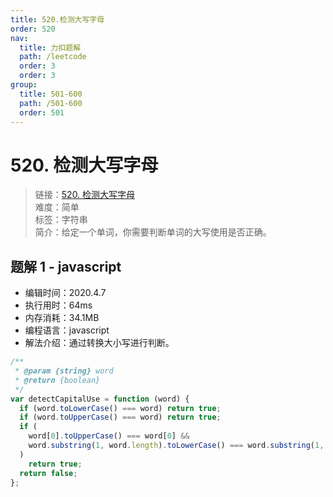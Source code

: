 ```yaml
---
title: 520.检测大写字母
order: 520
nav:
  title: 力扣题解
  path: /leetcode
  order: 3
  order: 3
group:
  title: 501-600
  path: /501-600
  order: 501
---
```


# 520. 检测大写字母

> 链接：[520. 检测大写字母](https://leetcode-cn.com/problems/detect-capital/)  
> 难度：简单  
> 标签：字符串  
> 简介：给定一个单词，你需要判断单词的大写使用是否正确。

## 题解 1 - javascript

- 编辑时间：2020.4.7
- 执行用时：64ms
- 内存消耗：34.1MB
- 编程语言：javascript
- 解法介绍：通过转换大小写进行判断。

```javascript
/**
 * @param {string} word
 * @return {boolean}
 */
var detectCapitalUse = function (word) {
  if (word.toLowerCase() === word) return true;
  if (word.toUpperCase() === word) return true;
  if (
    word[0].toUpperCase() === word[0] &&
    word.substring(1, word.length).toLowerCase() === word.substring(1, word.length)
  )
    return true;
  return false;
};
```
